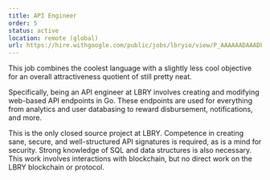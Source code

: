 ```yaml
---
title: API Engineer
order: 5
status: active
location: remote (global)
url: https://hire.withgoogle.com/public/jobs/lbryio/view/P_AAAAAADAAADFYg8lMqDBXz?trackingTag=joinUs
---
```


This job combines the coolest language with a slightly less cool objective for an overall attractiveness quotient of still pretty neat.

Specifically, being an API engineer at LBRY involves creating and modifying web-based API endpoints in Go. These endpoints are used for everything from analytics and user databasing to reward disbursement, notifications, and more.

This is the only closed source project at LBRY. Competence in creating sane, secure, and well-structured API signatures is required, as is a mind for security. Strong knowledge of SQL and data structures is also necessary. This work involves interactions with blockchain, but no direct work on the LBRY blockchain or protocol.

